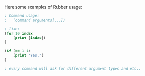 Here some examples of Rubber usage:

```clj
; Command usage:
;   (command arguments[...])

; like:
(for 10 index
    (print {index})
)

(if (== 1 1)
    (print "Yes.")
)

; every command will ask for different argument types and etc..
```
